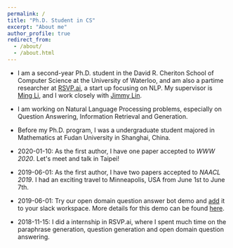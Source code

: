 ```yaml
---
permalink: /
title: "Ph.D. Student in CS"
excerpt: "About me"
author_profile: true
redirect_from: 
  - /about/
  - /about.html
---
```


- I am a second-year Ph.D. student in the David R. Cheriton School of Computer Science at the University of Waterloo, and am also a partime researcher at [RSVP.ai](https://rsvp.ai/en/#/index), a start up focusing on NLP. My supervisor is [Ming Li](https://cs.uwaterloo.ca/~mli/), and I work closely with [Jimmy Lin](https://cs.uwaterloo.ca/~jimmylin/). 

- I am working on Natural Language Processing problems, especially on Question Answering, Information Retrieval and Generation. 

- Before my Ph.D. program, I was a undergraduate student majored in Mathematics at Fudan University in Shanghai, China.

- 2020-01-10: As the first author, I have one paper accepted to *WWW 2020*. Let's meet and talk in Taipei!
- 2019-06-01: As the first author, I have two papers accepted to *NAACL 2019*. I had an exciting travel to Minneapolis, USA from June 1st to June 7th.
- 2019-06-01: Try our open domain question answer bot demo and [add](https://slack.com/apps/AJ3A5LMS5-dodo?next_id=0) it to your slack workspace. More details for this demo can be found [here](https://amyxie361.github.io/BERTserini/).
- 2018-11-15: I did a internship in RSVP.ai, where I spent much time on the paraphrase generation, question generation and open domain question answering.
